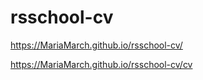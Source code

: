 # rsschool-cv
https://MariaMarch.github.io/rsschool-cv/

https://MariaMarch.github.io/rsschool-cv/cv
